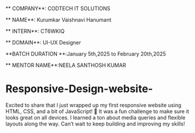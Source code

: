 ** COMPANY**: CODTECH IT SOLUTIONS

** NAME**: Kurumkar Vaishnavi Hanumant

** INTERN**: CT6WKIQ

** DOMAIN**: UI-UX Designer

**BATCH DURATION **:January 5th,2025 to February 20th,2025

** MENTOR NAME**:NEELA SANTHOSH KUMAR

# Responsive-Design-website-
Excited to share that I just wrapped up my first responsive website using HTML, CSS, and a bit of JavaScript! 🎉 It was a fun challenge to make sure it looks great on all devices. I learned a ton about media queries and flexible layouts along the way. Can’t wait to keep building and improving my skills!

